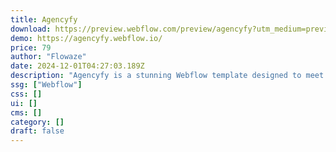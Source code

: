 ```yaml
---
title: Agencyfy
download: https://preview.webflow.com/preview/agencyfy?utm_medium=preview_link&utm_source=designer&utm_content=agencyfy&preview=00849b0c9a8160f946a2a675da3ebd6f&locale=en&workflow=preview
demo: https://agencyfy.webflow.io/
price: 79
author: "Flowaze"
date: 2024-12-01T04:27:03.189Z
description: "Agencyfy is a stunning Webflow template designed to meet the needs of modern digital agencies. With sophisticated animations, clean aesthetics and bold typography, it's perfect for showcasing your creative work and engaging your visitors."
ssg: ["Webflow"]
css: []
ui: []
cms: []
category: []
draft: false
---
```


